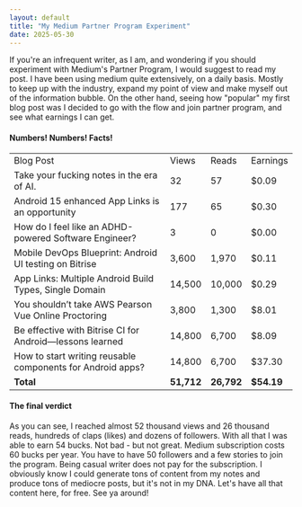 ```yaml
---
layout: default
title: "My Medium Partner Program Experiment"
date: 2025-05-30
---
```


If you're an infrequent writer, as I am, and wondering if you should experiment with Medium's Partner Program, I would suggest to read my post. I have been using medium quite extensively, on a daily basis. Mostly to keep up with the industry, expand my point of view and make myself out of the information bubble. On the other hand, seeing how "popular" my first blog post was I decided to go with the flow and join partner program, and see what earnings I can get. 

#### Numbers! Numbers! Facts! 

<table class="medium-analytics-table">
  <tr>
    <td>Blog Post</td>
    <td>Views</td>
    <td>Reads</td>
    <td>Earnings</td>
  </tr>
  <tr>
    <td>Take your fucking notes in the era of AI.</td>
    <td>32</td>
    <td>57</td>
    <td>$0.09</td>
  </tr>
  <tr>
    <td>Android 15 enhanced App Links is an opportunity</td>
    <td>177</td>
    <td>65</td>
    <td>$0.30</td>
  </tr>
  <tr>
    <td>How do I feel like an ADHD-powered Software Engineer?</td>
    <td>3</td>
    <td>0</td>
    <td>$0.00</td>
  </tr>
  <tr>
    <td>Mobile DevOps Blueprint: Android UI testing on Bitrise</td>
    <td>3,600</td>
    <td>1,970</td>
    <td>$0.11</td>
  </tr>
  <tr>
    <td>App Links: Multiple Android Build Types, Single Domain</td>
    <td>14,500</td>
    <td>10,000</td>
    <td>$0.29</td>
  </tr>
  <tr>
    <td>You shouldn’t take AWS Pearson Vue Online Proctoring</td>
    <td>3,800</td>
    <td>1,300</td>
    <td>$8.01</td>
  </tr>
  <tr>
    <td>Be effective with Bitrise CI for Android—lessons learned</td>
    <td>14,800</td>
    <td>6,700</td>
    <td>$8.09</td>
  </tr>
  <tr>
    <td>How to start writing reusable components for Android apps?</td>
    <td>14,800</td>
    <td>6,700</td>
    <td>$37.30</td>
  </tr>
  <tr>
    <td><strong>Total</strong></td>
    <td><strong>51,712</strong></td>
    <td><strong>26,792</strong></td>
    <td><strong>$54.19</strong></td>
  </tr>
</table>

#### The final verdict
As you can see, I reached almost 52 thousand views and 26 thousand reads, hundreds of claps (likes) and dozens of followers. With all that I was able to earn 54 bucks. Not bad - but not great. 
Medium subscription costs 60 bucks per year. You have to have 50 followers and a few stories to join the program. Being casual writer does not pay for the subscription. I obviously know 
I could generate tons of content from my notes and produce tons of mediocre posts, but it's not in my DNA. Let's have all that content here, for free. See ya around! 

